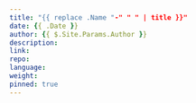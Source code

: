 ```yaml
---
title: "{{ replace .Name "-" " " | title }}"
date: {{ .Date }}
author: {{ $.Site.Params.Author }}
description: 
link:
repo:
language:
weight:
pinned: true
---
```


